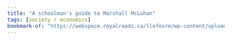 ```yaml
---
title: "A schoolman's guide to Marshall McLuhan"
tags: [society / economics]
bookmark-of: "https://webspace.royalroads.ca/llefevre/wp-content/uploads/sites/258/2017/08/A-Schoolmans-Guide-to-Marshall-McLuhan-1.pdf"
---
```


